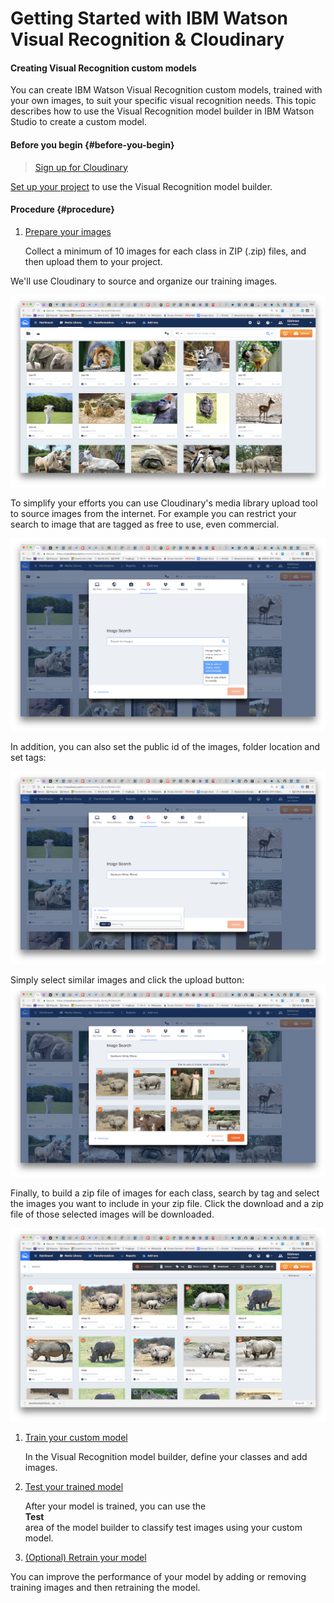 # Getting Started with IBM Watson Visual Recognition & Cloudinary

#### Creating Visual Recognition custom models

You can create IBM Watson Visual Recognition custom models, trained with your own images, to suit your specific visual recognition needs. This topic describes how to use the Visual Recognition model builder in IBM Watson Studio to create a custom model.

#### Before you begin {#before-you-begin}

> [Sign up for Cloudinary](https://cloudinary.com/signup)

[Set up your project](https://dataplatform.ibm.com/docs/content/analyze-data/visual-recognition-setting-up.html) to use the Visual Recognition model builder.

#### Procedure {#procedure}

1. [Prepare your images](https://dataplatform.ibm.com/docs/content/analyze-data/visual-recognition-prepare.html)

   Collect a minimum of 10 images for each class in ZIP \(.zip\) files, and then upload them to your project.

We'll use Cloudinary to source and organize our training images.

![](/assets/media-library.png)

To simplify your efforts you can use Cloudinary's media library upload tool to source images from the internet.  For example you can restrict your search to image that are tagged as free to use, even commercial.

![](/assets/rights.png)

In addition, you can also set the public id of the images, folder location and set tags:

![](/assets/media-search.png)

Simply select similar images and click the upload button:  
![](/assets/select.png)

Finally, to build a zip file of images for each class, search by tag and select the images you want to include in your zip file. Click the download and a zip file of those selected images will be downloaded.

![](/assets/download-zip.png)

1. [Train your custom model](https://dataplatform.ibm.com/docs/content/analyze-data/visual-recognition-train.html)

   In the Visual Recognition model builder, define your classes and add images.

2. [Test your trained model](https://dataplatform.ibm.com/docs/content/analyze-data/visual-recognition-test.html)

   After your model is trained, you can use the  
   **Test**  
   area of the model builder to classify test images using your custom model.

3. [\(Optional\) Retrain your model](https://dataplatform.ibm.com/docs/content/analyze-data/visual-recognition-retrain.html)

You can improve the performance of your model by adding or removing training images and then retraining the model.

